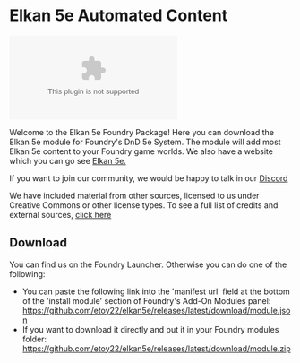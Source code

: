 # Elkan 5e Automated Content
![GitHub Downloads (specific asset, all releases)](https://img.shields.io/github/downloads/etoy22/elkan5e/module.zip?color=blue)

Welcome to the Elkan 5e Foundry Package! Here you can download the Elkan 5e module for Foundry's DnD 5e System. The module will add most Elkan 5e content to your Foundry game worlds. We also have a website which you can go see <a href = "https://elkan5e.com" title="Website">Elkan 5e.</a>

If you want to join our community, we would be happy to talk in our <a href = "https://discord.gg/UYq2UwGz95" title="Discord">Discord</a>

We have included material from other sources, licensed to us under Creative Commons or other license types. To see a full list of credits and external sources, <a href="https://github.com/etoy22/elkan5e/blob/main/LICENCE.md">click here</a>

## Download
You can find us on the Foundry Launcher. Otherwise you can do one of the following:
-   You can paste the following link into the 'manifest url' field at the bottom of the 'install module' section of Foundry's Add-On Modules panel: https://github.com/etoy22/elkan5e/releases/latest/download/module.json
-   If you want to download it directly and put it in your Foundry modules folder: https://github.com/etoy22/elkan5e/releases/latest/download/module.zip
